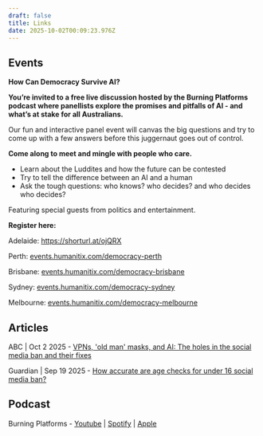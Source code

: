 ```yaml
---
draft: false
title: Links
date: 2025-10-02T00:09:23.976Z
---
```

## Events

**How Can Democracy Survive AI?**

**You’re invited to a free live discussion hosted by the Burning Platforms podcast where panellists explore the promises and pitfalls of AI - and what’s at stake for all Australians.**

Our fun and interactive panel event will canvas the big questions and try to come up with a few answers before this juggernaut goes out of control.

**Come along to meet and mingle with people who care.**

* Learn about the Luddites and how the future can be contested
* Try to tell the difference between an AI and a human
* Ask the tough questions: who knows? who decides? and who decides who decides?

Featuring special guests from politics and entertainment.

**Register here:**

Adelaide: <https://shorturl.at/ojQRX>

Perth: [events.humanitix.com/democracy-perth](events.humanitix.com/democracy-perth)

Brisbane: [events.humanitix.com/democracy-brisbane](events.humanitix.com/democracy-brisbane)

Sydney: [events.humanitix.com/democracy-sydney](events.humanitix.com/democracy-sydney)

Melbourne: [events.humanitix.com/democracy-melbourne](events.humanitix.com/democracy-melbourne)

## Articles

ABC | Oct 2 2025 - [VPNs, 'old man' masks, and AI: The holes in the social media ban and their fixes](https://www.abc.net.au/news/2025-10-02/social-media-ban-vpns-masks-age-checks-disguises/105836134)

Guardian | Sep 19 2025 - [How accurate are age checks for under 16 social media ban?](https://www.theguardian.com/news/2025/sep/19/how-accurate-are-age-checks-for-australias-under-16s-social-media-ban-what-trial-data-reveals)

## Podcast[](https://www.theguardian.com/news/2025/sep/19/how-accurate-are-age-checks-for-australias-under-16s-social-media-ban-what-trial-data-reveals)

Burning Platforms - [Youtube](https://www.youtube.com/playlist?list=PLGLdW97HcnnfD4W3V604T0bAO4Og7ea77) | [Spotify](https://open.spotify.com/show/75bP0OcWBJZ10BMom2tyOZ) | [Apple](https://podcasts.apple.com/au/podcast/burning-platforms/id1589024577)